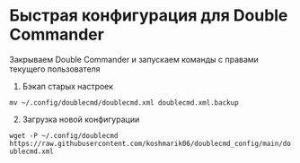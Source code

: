 # Быстрая конфигурация для Double Commander
Закрываем Double Commander и запускаем команды с правами текущего пользователя

1. Бэкап старых настроек

```mv ~/.config/doublecmd/doublecmd.xml doublecmd.xml.backup```

2. Загрузка новой конфигурации

```wget -P ~/.config/doublecmd https://raw.githubusercontent.com/koshmarik06/doublecmd_config/main/doublecmd.xml```
